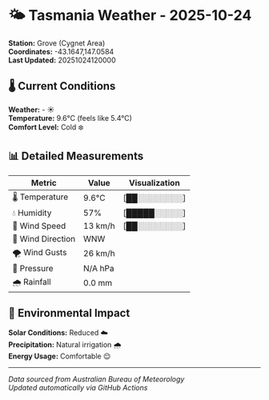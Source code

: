 # 🌤️ Tasmania Weather - 2025-10-24

**Station:** Grove (Cygnet Area)  
**Coordinates:** -43.1647,147.0584  
**Last Updated:** 20251024120000

## 🌡️ Current Conditions

**Weather:** - ☀️  
**Temperature:** 9.6°C (feels like 5.4°C)  
**Comfort Level:** Cold ❄️

## 📊 Detailed Measurements

| Metric | Value | Visualization |
|--------|-------|---------------|
| 🌡️ Temperature | 9.6°C | [██░░░░░░░░] |
| 💧 Humidity | 57% | [█████░░░░░] |
| 💨 Wind Speed | 13 km/h | [██░░░░░░░░] |
| 🧭 Wind Direction | WNW | |
| 🌪️ Wind Gusts | 26 km/h | |
| 🔽 Pressure | N/A hPa | |
| 🌧️ Rainfall | 0.0 mm | |

## 🌱 Environmental Impact

**Solar Conditions:** Reduced ☁️  
**Precipitation:** Natural irrigation 🌧️  
**Energy Usage:** Comfortable 😌

---
*Data sourced from Australian Bureau of Meteorology*  
*Updated automatically via GitHub Actions*
